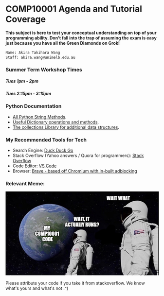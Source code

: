 # COMP10001 Agenda and Tutorial Coverage
**This subject is here to test your conceptual understanding on top of your programming ability. Don't fall into the trap of assuming the exam is easy just because you have all the Green Diamonds on Grok!**
```
Name: Akira Takihara Wang
Staff: akira.wang@unimelb.edu.au
```

### Summer Term Workshop Times
##### Tues 1pm - 2pm

##### Tues 2:15pm - 3:15pm


### Python Documentation
- [All Python String Methods](https://docs.python.org/3/library/stdtypes.html#string-methods).
- [Useful Dictionary operations and methods](https://docs.python.org/3/library/stdtypes.html#dict.get).
- [The collections Library for additional data structures](https://docs.python.org/3/library/collections.html#counter-objects).

### My Recommended Tools for Tech
- Search Engine: [Duck Duck Go](https://duckduckgo.com/)
- Stack Overflow (Yahoo answers / Quora for programmers): [Stack Overflow](https://stackoverflow.com/)
- Code Editor: [VS Code](https://code.visualstudio.com/)
- Browser: [Brave - based off Chromium with in-built adblocking](https://brave.com/)

### Relevant Meme:
![alt text](Capture.PNG)

Please attribute your code if you take it from stackoverflow. We know what's yours and what's not :^)
